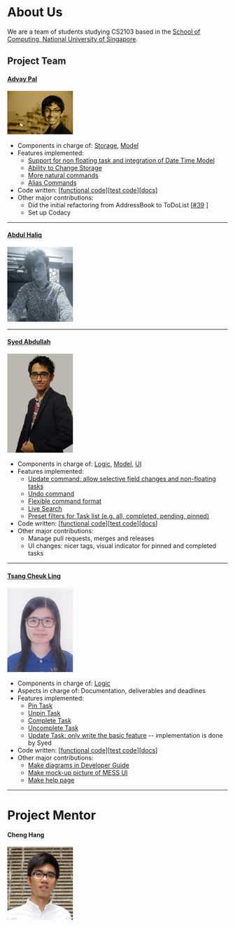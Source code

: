 # About Us

We are a team of students studying CS2103 based in the [School of Computing, National University of Singapore](http://www.comp.nus.edu.sg).

## Project Team

#### [Advay Pal](https://github.com/advaypal)
<img src="images/AdvayPal.jpg" width="150"><br>
* Components in charge of: [Storage](https://github.com/CS2103AUG2016-T14-C4/main/blob/master/docs/DeveloperGuide.md#storage-component), [Model](https://github.com/CS2103AUG2016-T14-C4/main/blob/master/docs/DeveloperGuide.md#model-component)
* Features implemented: 
	* [Support for non floating task and integration of Date Time Model](https://github.com/CS2103AUG2016-T14-C4/main/pull/45)
	* [Ability to Change Storage](https://github.com/CS2103AUG2016-T14-C4/main/pull/64)
	* [More natural commands](https://github.com/CS2103AUG2016-T14-C4/main/pull/69)
	* [Alias Commands](https://github.com/CS2103AUG2016-T14-C4/main/pull/82)
* Code written: [[functional code](https://github.com/CS2103AUG2016-T14-C4/main/blob/master/collated/main/A0144939R.md)][[test code](https://github.com/CS2103AUG2016-T14-C4/main/blob/master/collated/test/A0144939R.md)][[docs](https://github.com/CS2103AUG2016-T14-C4/main/blob/master/collated/docs/A0144939R.md)]
* Other major contributions:
  * Did the initial refactoring from AddressBook to ToDoList [[#39](https://github.com/CS2103AUG2016-T14-C4/main/pull/39) ]
  * Set up Codacy

-----

#### [Abdul Haliq](https://github.com/AHaliq)
<img src="images/AbdulHaliq.jpg" width="150"><br>

-----

#### [Syed Abdullah](https://github.com/Skaty)
<img src="images/SyedAbdullah.jpg" width="150"><br>
* Components in charge of: [Logic](https://github.com/CS2103AUG2016-T14-C4/main/blob/master/docs/DeveloperGuide.md#logic-component), [Model](https://github.com/CS2103AUG2016-T14-C4/main/blob/master/docs/DeveloperGuide.md#model-component), [UI](https://github.com/CS2103AUG2016-T14-C4/main/blob/master/docs/DeveloperGuide.md#ui-component)
* Features implemented:
	* [Update command: allow selective field changes and non-floating tasks](https://github.com/CS2103AUG2016-T14-C4/main/pull/33)
	* [Undo command](https://github.com/CS2103AUG2016-T14-C4/main/pull/47)
	* [Flexible command format](https://github.com/CS2103AUG2016-T14-C4/main/pull/65)
	* [Live Search](https://github.com/CS2103AUG2016-T14-C4/main/pull/67)
	* [Preset filters for Task list (e.g. all, completed, pending, pinned)](https://github.com/CS2103AUG2016-T14-C4/main/pull/85)
* Code written: [[functional code](https://github.com/CS2103AUG2016-T14-C4/main/blob/master/collated/main/A0141052Y.md)][[test code](https://github.com/CS2103AUG2016-T14-C4/main/blob/master/collated/test/A0141052Y.md)][[docs](https://github.com/CS2103AUG2016-T14-C4/main/blob/master/collated/docs/A0141052Y.md)]
* Other major contributions:
	* Manage pull requests, merges and releases
	* UI changes: nicer tags, visual indicator for pinned and completed tasks

-----

#### [Tsang Cheuk Ling](https://github.com/SukiTsang)
<img src="images/SukiTsang.jpg" width="150"><br>
* Components in charge of: [Logic](https://github.com/CS2103AUG2016-T14-C4/main/blob/master/docs/DeveloperGuide.md#logic-component) 
* Aspects in charge of: Documentation, deliverables and deadlines
* Features implemented: 
	* [Pin Task](https://github.com/CS2103AUG2016-T14-C4/main/pull/43)
	* [Unpin Task](https://github.com/CS2103AUG2016-T14-C4/main/pull/63)
	* [Complete Task](https://github.com/CS2103AUG2016-T14-C4/main/pull/44)
	* [Uncomplete Task](https://github.com/CS2103AUG2016-T14-C4/main/pull/62)
	* [Update Task: only write the basic feature](https://github.com/CS2103AUG2016-T14-C4/main/pull/33) -- implementation is done by Syed
* Code written: [[functional code](https://github.com/CS2103AUG2016-T14-C4/main/blob/master/collated/main/A0153467Y.md)][[test code](https://github.com/CS2103AUG2016-T14-C4/main/blob/master/collated/test/A0153467Y.md)][[docs](https://github.com/CS2103AUG2016-T14-C4/main/blob/master/collated/docs/A0153467Y.md)]
* Other major contributions:
    * [Make diagrams in Developer Guide](https://github.com/CS2103AUG2016-T14-C4/main/pull/60)
    * [Make mock-up picture of MESS UI](https://github.com/CS2103AUG2016-T14-C4/main/pull/90)
    * [Make help page](https://github.com/CS2103AUG2016-T14-C4/main/pull/94)
    
 -----

# Project Mentor

#### Cheng Hang
<img src="images/ChengHang.jpg" width="150"><br>



